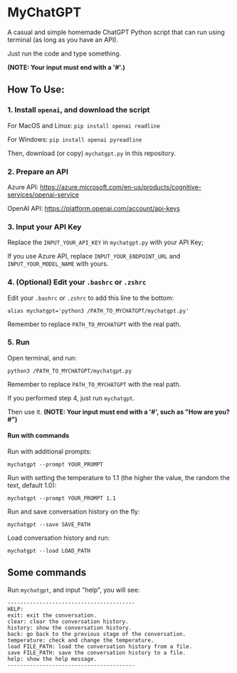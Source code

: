 # MyChatGPT

A casual and simple homemade ChatGPT Python script that can run using terminal (as long as you have an API).

Just run the code and type something.

**(NOTE: Your input must end with a '#'.)**

## How To Use:

### 1. Install `openai`, and download the script

For MacOS and Linux:
`pip install openai readline`

For Windows:
`pip install openai pyreadline`

Then, download (or copy) `mychatgpt.py` in this repository.

### 2. Prepare an API

Azure API: https://azure.microsoft.com/en-us/products/cognitive-services/openai-service

OpenAI API: https://platform.openai.com/account/api-keys

### 3. Input your API Key

Replace the `INPUT_YOUR_API_KEY` in `mychatgpt.py` with your API Key;

If you use Azure API, replace `INPUT_YOUR_ENDPOINT_URL` and `INPUT_YOUR_MODEL_NAME` with yours.

### 4. (Optional) Edit your `.bashrc` or `.zshrc`

Edit your `.bashrc` or `.zshrc` to add this line to the bottom:

`alias mychatgpt='python3 /PATH_TO_MYCHATGPT/mychatgpt.py'`

Remember to replace `PATH_TO_MYCHATGPT` with the real path.

### 5. Run

Open terminal, and run:

```
python3 /PATH_TO_MYCHATGPT/mychatgpt.py
```

Remember to replace `PATH_TO_MYCHATGPT` with the real path.

If you performed step 4, just run `mychatgpt`.

Then use it. 
**(NOTE: Your input must end with a '#', such as "How are you? #")**

#### Run with commands

Run with additional prompts:
```
mychatgpt --prompt YOUR_PROMPT
```

Run with setting the temperature to 1.1 (the higher the value, the random the text, default 1.0):
```
mychatgpt --prompt YOUR_PROMPT 1.1
```

Run and save conversation history on the fly:
```
mychatgpt --save SAVE_PATH
```

Load conversation history and run:
```
mychatgpt --load LOAD_PATH
```

## Some commands

Run `mychatgpt`, and input "help", you will see:

```
----------------------------------------
HELP:
exit: exit the conversation.
clear: clear the conversation history.
history: show the conversation history.
back: go back to the previous stage of the conversation.
temperature: check and change the temperature.
load FILE_PATH: load the conversation history from a file.
save FILE_PATH: save the conversation history to a file.
help: show the help message.
----------------------------------------
```


